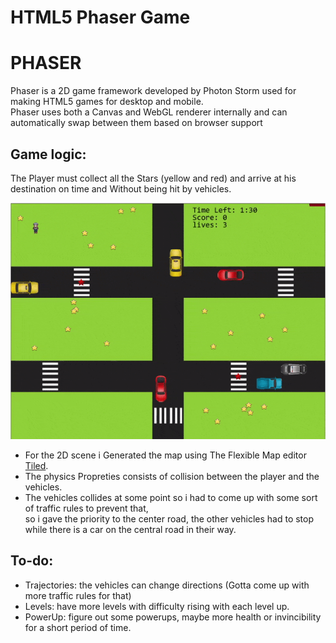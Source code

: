 # HTML5 Phaser Game

PHASER
================

Phaser is a 2D game framework developed by Photon Storm used for making HTML5 games for desktop and mobile.  
Phaser uses both a Canvas and WebGL renderer internally and can automatically swap between them based on browser support


Game logic:
----------
The Player must collect all the Stars (yellow and red) and arrive at his destination
on time and Without being hit by vehicles. 


![alt text](Game.gif "Logo Title Text 1")

- For the 2D scene i Generated the map using The Flexible Map editor  [Tiled](https://www.mapeditor.org/).  
- The physics Propreties consists of collision between the player and the vehicles. 
- The vehicles collides at some point so i had to come up with some sort of traffic rules to prevent that,  
  so i gave the priority to the center road, the other vehicles had to stop while there is a car on the central road in their way.  
  
To-do:
----------
- Trajectories: the vehicles can change directions (Gotta come up with more traffic rules for that)  
- Levels: have more levels with difficulty rising with each level up.  
- PowerUp: figure out some powerups, maybe more health or invincibility for a short period of time.  
